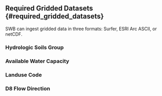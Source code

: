 ## Required Gridded Datasets {#required_gridded_datasets}

SWB can ingest gridded data in three formats: Surfer, ESRI Arc ASCII, or netCDF. 


### Hydrologic Soils Group

### Available Water Capacity

### Landuse Code

### D8 Flow Direction 